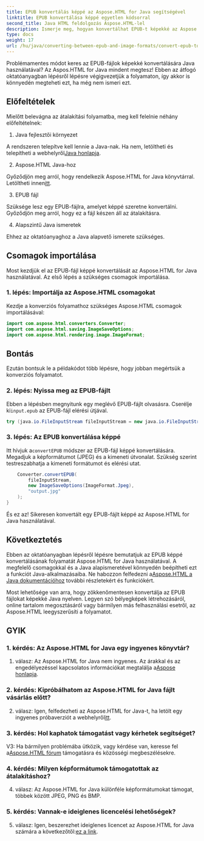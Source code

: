 ```yaml
---
title: EPUB konvertálás képpé az Aspose.HTML for Java segítségével
linktitle: EPUB konvertálása képpé egyetlen kódsorral
second_title: Java HTML feldolgozás Aspose.HTML-lel
description: Ismerje meg, hogyan konvertálhat EPUB-t képekké az Aspose.HTML for Java segítségével. Lépésről lépésre útmutató a könnyű konverziókhoz.
type: docs
weight: 17
url: /hu/java/converting-between-epub-and-image-formats/convert-epub-to-image-single-line/
---
```

Problémamentes módot keres az EPUB-fájlok képekké konvertálására Java használatával? Az Aspos.HTML for Java mindent megtesz! Ebben az átfogó oktatóanyagban lépésről lépésre végigvezetjük a folyamaton, így akkor is könnyedén megteheti ezt, ha még nem ismeri ezt. 

## Előfeltételek

Mielőtt belevágna az átalakítási folyamatba, meg kell felelnie néhány előfeltételnek:

1. Java fejlesztői környezet

 A rendszeren telepítve kell lennie a Java-nak. Ha nem, letöltheti és telepítheti a webhelyről[Java honlapja](https://www.java.com/en/download/).

2. Aspose.HTML Java-hoz

 Győződjön meg arról, hogy rendelkezik Aspose.HTML for Java könyvtárral. Letöltheti innen[itt](https://releases.aspose.com/html/java/).

3. EPUB fájl

Szüksége lesz egy EPUB-fájlra, amelyet képpé szeretne konvertálni. Győződjön meg arról, hogy ez a fájl készen áll az átalakításra.

4. Alapszintű Java ismeretek

Ehhez az oktatóanyaghoz a Java alapvető ismerete szükséges.

## Csomagok importálása

Most kezdjük el az EPUB-fájl képpé konvertálását az Aspose.HTML for Java használatával. Az első lépés a szükséges csomagok importálása.

### 1. lépés: Importálja az Aspose.HTML csomagokat

Kezdje a konverziós folyamathoz szükséges Aspose.HTML csomagok importálásával:

```java
import com.aspose.html.converters.Converter;
import com.aspose.html.saving.ImageSaveOptions;
import com.aspose.html.rendering.image.ImageFormat;
```

## Bontás

Ezután bontsuk le a példakódot több lépésre, hogy jobban megértsük a konverziós folyamatot.

### 2. lépés: Nyissa meg az EPUB-fájlt

 Ebben a lépésben megnyitunk egy meglévő EPUB-fájlt olvasásra. Cserélje ki`input.epub` az EPUB-fájl elérési útjával.

```java
try (java.io.FileInputStream fileInputStream = new java.io.FileInputStream("input.epub")) {
```

### 3. lépés: Az EPUB konvertálása képpé

 Itt hívjuk a`convertEPUB` módszer az EPUB-fájl képpé konvertálására. Megadjuk a képformátumot (JPEG) és a kimeneti útvonalat. Szükség szerint testreszabhatja a kimeneti formátumot és elérési utat.

```java
    Converter.convertEPUB(
        fileInputStream,
        new ImageSaveOptions(ImageFormat.Jpeg),
        "output.jpg"
    );
}
```

És ez az! Sikeresen konvertált egy EPUB-fájlt képpé az Aspose.HTML for Java használatával.

## Következtetés

Ebben az oktatóanyagban lépésről lépésre bemutatjuk az EPUB képpé konvertálásának folyamatát Aspose.HTML for Java használatával. A megfelelő csomagokkal és a Java alapismeretével könnyedén beépítheti ezt a funkciót Java-alkalmazásaiba. Ne habozzon felfedezni a[Aspose.HTML a Java dokumentációhoz](https://reference.aspose.com/html/java/) további részletekért és funkciókért.

Most lehetősége van arra, hogy zökkenőmentesen konvertálja az EPUB fájlokat képekké Java nyelven. Legyen szó bélyegképek létrehozásáról, online tartalom megosztásáról vagy bármilyen más felhasználási esetről, az Aspose.HTML leegyszerűsíti a folyamatot.

## GYIK

### 1. kérdés: Az Aspose.HTML for Java egy ingyenes könyvtár?

 1. válasz: Az Aspose.HTML for Java nem ingyenes. Az árakkal és az engedélyezéssel kapcsolatos információkat megtalálja a[Aspose honlapja](https://purchase.aspose.com/buy).

### 2. kérdés: Kipróbálhatom az Aspose.HTML for Java fájlt vásárlás előtt?

 2. válasz: Igen, felfedezheti az Aspose.HTML for Java-t, ha letölt egy ingyenes próbaverziót a webhelyről[itt](https://releases.aspose.com/html/java).

### 3. kérdés: Hol kaphatok támogatást vagy kérhetek segítséget?

 V3: Ha bármilyen problémába ütközik, vagy kérdése van, keresse fel a[Aspose.HTML fórum](https://forum.aspose.com/) támogatásra és közösségi megbeszélésekre.

### 4. kérdés: Milyen képformátumok támogatottak az átalakításhoz?

4. válasz: Az Aspose.HTML for Java különféle képformátumokat támogat, többek között JPEG, PNG és BMP.

### 5. kérdés: Vannak-e ideiglenes licencelési lehetőségek?

 5. válasz: Igen, beszerezhet ideiglenes licencet az Aspose.HTML for Java számára a következőtől:[ez a link](https://purchase.aspose.com/temporary-license/).